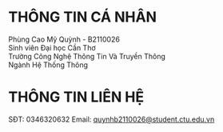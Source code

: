 # THÔNG TIN CÁ NHÂN
Phùng Cao Mỹ Quỳnh - B2110026<br/>
Sinh viên Đại học Cần Thơ<br/>
Trường Công Nghệ Thông Tin Và Truyền Thông<br/>
Ngành Hệ Thống Thông
# THÔNG TIN LIÊN HỆ
SĐT: 0346320632
Email: quynhb2110026@student.ctu.edu.vn
